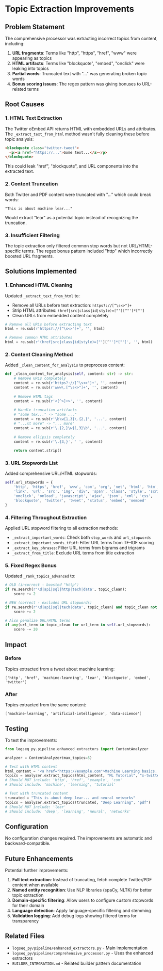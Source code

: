 # Topic Extraction Improvements

## Problem Statement

The comprehensive processor was extracting incorrect topics from content, including:

1. **URL fragments**: Terms like "http", "https", "href", "www" were appearing as topics
2. **HTML artifacts**: Terms like "blockquote", "embed", "onclick" were leaking into topics
3. **Partial words**: Truncated text with "..." was generating broken topic words
4. **Bonus scoring issues**: The regex pattern was giving bonuses to URL-related terms

## Root Causes

### 1. HTML Text Extraction

The Twitter oEmbed API returns HTML with embedded URLs and attributes. The `_extract_text_from_html` method wasn't fully cleaning these before topic analysis:

```html
<blockquote class="twitter-tweet">
  <p><a href="https://...">Some text...</a></p>
</blockquote>
```

This could leak "href", "blockquote", and URL components into the extracted text.

### 2. Content Truncation

Both Twitter and PDF content were truncated with "..." which could break words:

```
"This is about machine lear..."
```

Would extract "lear" as a potential topic instead of recognizing the truncation.

### 3. Insufficient Filtering

The topic extraction only filtered common stop words but not URL/HTML-specific terms. The regex bonus pattern included "http" which incorrectly boosted URL fragments.

## Solutions Implemented

### 1. Enhanced HTML Cleaning

Updated `_extract_text_from_html` to:
- Remove all URLs before text extraction: `https?://[^\s<>"]+`
- Strip HTML attributes: `(href|src|class|id|style)=["'][^"']*["']`
- Clean URLs from embedded content completely

```python
# Remove all URLs before extracting text
html = re.sub(r'https?://[^\s<>"]+', '', html)

# Remove common HTML attributes
html = re.sub(r'(href|src|class|id|style)=["'][^"']*["']', '', html)
```

### 2. Content Cleaning Method

Added `_clean_content_for_analysis` to preprocess content:

```python
def _clean_content_for_analysis(self, content: str) -> str:
    # Remove URLs completely
    content = re.sub(r'https?://[^\s<>"]+', '', content)
    content = re.sub(r'www\.[^\s<>"]+', '', content)
    
    # Remove HTML tags
    content = re.sub(r'<[^>]+>', '', content)
    
    # Handle truncation artifacts
    # "some tex..." -> "some ..."
    content = re.sub(r'\b\w{1,3}\.{2,}', '...', content)
    # "...xt more" -> "... more"
    content = re.sub(r'\.{2,}\w{1,3}\b', '...', content)
    
    # Remove ellipsis completely
    content = re.sub(r'\.{3,}', ' ', content)
    
    return content.strip()
```

### 3. URL Stopwords List

Added comprehensive URL/HTML stopwords:

```python
self.url_stopwords = {
    'http', 'https', 'href', 'www', 'com', 'org', 'net', 'html', 'htm',
    'link', 'url', 'src', 'img', 'div', 'span', 'class', 'style', 'script',
    'onclick', 'onload', 'javascript', 'ajax', 'json', 'xml', 'css',
    'blockquote', 'twitter', 'tweet', 'status', 'embed', 'oembed'
}
```

### 4. Filtering Throughout Extraction

Applied URL stopword filtering to all extraction methods:

- `_extract_important_words`: Check both `stop_words` and `url_stopwords`
- `_extract_important_words_tfidf`: Filter URL terms from TF-IDF scoring
- `_extract_key_phrases`: Filter URL terms from bigrams and trigrams
- `_extract_from_title`: Exclude URL terms from title extraction

### 5. Fixed Regex Bonus

Updated `_rank_topics_advanced` to:

```python
# OLD (incorrect - boosted "http")
if re.search(r'\d|api|sql|http|tech|data', topic_clean):
    score += 2

# NEW (correct - excludes URL stopwords)
if re.search(r'\d|api|sql|tech|data', topic_clean) and topic_clean not in self.url_stopwords:
    score += 2

# Also penalize URL/HTML terms
if any(url_term in topic_clean for url_term in self.url_stopwords):
    score -= 20
```

## Impact

### Before

Topics extracted from a tweet about machine learning:
```
['http', 'href', 'machine-learning', 'lear', 'blockquote', 'embed', 'twitter']
```

### After

Topics extracted from the same content:
```
['machine-learning', 'artificial-intelligence', 'data-science']
```

## Testing

To test the improvements:

```python
from logseq_py.pipeline.enhanced_extractors import ContentAnalyzer

analyzer = ContentAnalyzer(max_topics=5)

# Test with HTML content
html_content = '<a href="https://example.com">Machine Learning basics...</a>'
topics = analyzer.extract_topics(html_content, "ML Tutorial", "x-twitter")
# Should NOT include: 'http', 'href', 'example', 'com'
# Should include: 'machine', 'learning', 'tutorial'

# Test with truncated content
truncated = "This is about deep lear... and neural networks"
topics = analyzer.extract_topics(truncated, "Deep Learning", "pdf")
# Should NOT include: 'lear'
# Should include: 'deep', 'learning', 'neural', 'networks'
```

## Configuration

No configuration changes required. The improvements are automatic and backward-compatible.

## Future Enhancements

Potential further improvements:

1. **Full text extraction**: Instead of truncating, fetch complete Twitter/PDF content when available
2. **Named entity recognition**: Use NLP libraries (spaCy, NLTK) for better topic extraction
3. **Domain-specific filtering**: Allow users to configure custom stopwords for their domain
4. **Language detection**: Apply language-specific filtering and stemming
5. **Validation logging**: Add debug logs showing filtered terms for transparency

## Related Files

- `logseq_py/pipeline/enhanced_extractors.py` - Main implementation
- `logseq_py/pipeline/comprehensive_processor.py` - Uses the enhanced extractors
- `BUILDER_INTEGRATION.md` - Related builder pattern documentation
